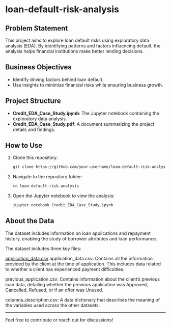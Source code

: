 # loan-default-risk-analysis

## Problem Statement
This project aims to explore loan default risks using exploratory data analysis (EDA). By identifying patterns and factors influencing default, the analysis helps financial institutions make better lending decisions.

## Business Objectives
- Identify driving factors behind loan default.
- Use insights to minimize financial risks while ensuring business growth.

## Project Structure
- **Credit_EDA_Case_Study.ipynb**: The Jupyter notebook containing the exploratory data analysis.
- **Credit_EDA_Case_Study.pdf**: A document summarizing the project details and findings.

## How to Use
1. Clone this repository:
   ```bash
   git clone https://github.com/your-username/loan-default-risk-analysis.git
   ```
2. Navigate to the repository folder:
   ```bash
   cd loan-default-risk-analysis
   ```
3. Open the Jupyter notebook to view the analysis:
   ```bash
   jupyter notebook Credit_EDA_Case_Study.ipynb
   ```

## About the Data
The dataset includes information on loan applications and repayment history, enabling the study of borrower attributes and loan performance.

The dataset includes three key files:

[application_data.csv](./Datasets/application_data.csv)
application_data.csv: Contains all the information provided by the client at the time of application. This includes data related to whether a client has experienced payment difficulties.

previous_application.csv: Contains information about the client’s previous loan data, detailing whether the previous application was Approved, Cancelled, Refused, or if an offer was Unused.

columns_description.csv: A data dictionary that describes the meaning of the variables used across the other datasets.

---
Feel free to contribute or reach out for discussions!